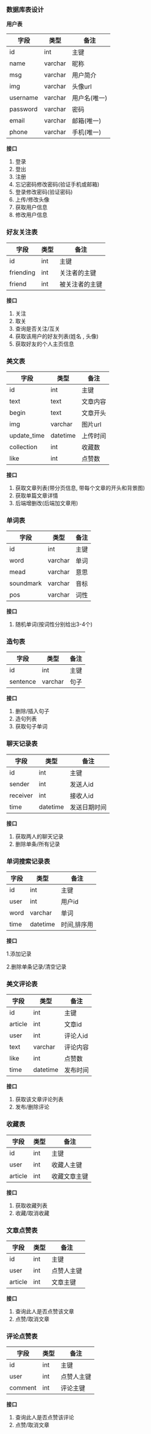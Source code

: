 ### 数据库表设计

**用户表**

| 字段     | 类型    | 备注         |
| -------- | ------- | ------------ |
| id       | int     | 主键         |
| name     | varchar | 昵称         |
| msg      | varchar | 用户简介     |
| img      | varchar | 头像url      |
| username | varchar | 用户名(唯一) |
| password | varchar | 密码         |
| email    | varchar | 邮箱(唯一)   |
| phone    | varchar | 手机(唯一)   |



**接口**

1. 登录
2. 登出
3. 注册
4. 忘记密码修改密码(验证手机或邮箱)
5. 登录修改密码(验证密码)
6. 上传/修改头像
7. 获取用户信息
8. 修改用户信息



### 好友关注表



| 字段      | 类型 | 备注           |
| --------- | ---- | -------------- |
| id        | int  | 主键           |
| friending | int  | 关注者的主键   |
| friend    | int  | 被关注者的主键 |



**接口**

1. 关注
2. 取关
3. 查询是否关注/互关
4. 获取该用户的好友列表(姓名 , 头像)
5. 获取好友的个人主页信息





### 美文表

| 字段        | 类型     | 备注     |
| ----------- | -------- | -------- |
| id          | int      | 主键     |
| text        | text     | 文章内容 |
| begin       | text     | 文章开头 |
| img         | varchar  | 图片url  |
| update_time | datetime | 上传时间 |
| collection  | int      | 收藏数   |
| like        | int      | 点赞数   |



**接口**

1. 获取文章列表(带分页信息, 带每个文章的开头和背景图)
2. 获取单篇文章详情
3. 后端增删改(后端加文章用)



### 单词表

| 字段      | 类型    | 备注 |
| --------- | ------- | ---- |
| id        | int     | 主键 |
| word      | varchar | 单词 |
|mead       | varchar | 意思 |
| soundmark | varchar | 音标 |
| pos       | varchar | 词性 |

**接口**

1. 随机单词(按词性分别给出3-4个)





### 造句表

| 字段     | 类型    | 备注 |
| -------- | ------- | ---- |
| id       | int     | 主键 |
| sentence | varchar | 句子 |



**接口**

1. 删除/插入句子
2. 造句列表
3. 获取句子单词





### 聊天记录表

| 字段     | 类型     | 备注         |
| -------- | -------- | ------------ |
| id       | int      | 主键         |
| sender   | int      | 发送人id     |
| receiver | int      | 接收人id     |
| time     | datetime | 发送日期时间 |

**接口**

1. 获取两人的聊天记录
2. 删除单条/所有记录





### 单词搜索记录表

| 字段 | 类型     | 备注        |
| ---- | -------- | ----------- |
| id   | int      | 主键        |
| user | int      | 用户id      |
| word | varchar  | 单词        |
| time | datetime | 时间,排序用 |

**接口**

1.添加记录

2.删除单条记录/清空记录



### 美文评论表

| 字段    | 类型     | 备注     |
| ------- | -------- | -------- |
| id      | int      | 主键     |
| article | int      | 文章id   |
| user    | int      | 评论人id |
| text    | varchar  | 评论内容 |
| like    | int      | 点赞数   |
| time    | datetime | 发布时间 |



**接口**

1. 获取该文章评论列表
2. 发布/删除评论



### 收藏表

| 字段    | 类型 | 备注         |
| ------- | ---- | ------------ |
| id      | int  | 主键         |
| user    | int  | 收藏人主键   |
| article | int  | 收藏文章主键 |



**接口**

1. 获取收藏列表
2. 收藏/取消收藏



### 文章点赞表

| 字段    | 类型 | 备注                  |
| ------- | ---- | --------------------- |
| id      | int  | 主键                  |
| user    | int  | 点赞人主键            |
| article | int  | 文章主键              |

**接口**

1. 查询此人是否点赞该文章
2. 点赞/取消文章

### 评论点赞表

| 字段    | 类型 | 备注                  |
| ------- | ---- | --------------------- |
| id      | int  | 主键                  |
| user    | int  | 点赞人主键            |
| comment | int  | 评论主键              |

**接口**

1. 查询此人是否点赞该评论
2. 点赞/取消文章